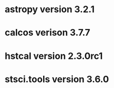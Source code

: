 # astropy version 3.2.1
# calcos verison 3.7.7
# hstcal version 2.3.0rc1
# stsci.tools version 3.6.0
